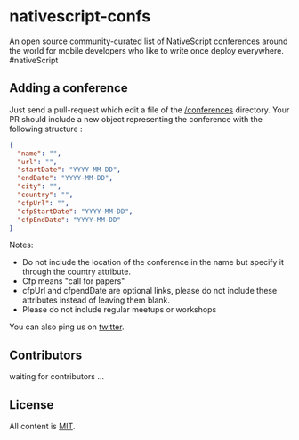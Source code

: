 # nativescript-confs

An open source community-curated list of NativeScript conferences around the world for mobile developers who like to write once deploy everywhere. #nativeScript

Adding a conference
-------------------

Just send a pull-request which edit a file of the [/conferences](https://github.com/mobilehackersio/nativescript-confs/tree/master/conferences) directory. Your PR should include a new object representing the conference with the following structure :

```json
{
  "name": "",
  "url": "",
  "startDate": "YYYY-MM-DD",
  "endDate": "YYYY-MM-DD",
  "city": "",
  "country": "",
  "cfpUrl": "",
  "cfpStartDate": "YYYY-MM-DD",
  "cfpEndDate": "YYYY-MM-DD"
}
```

Notes: 
- Do not include the location of the conference in the name but specify it through the country attribute.
- Cfp means "call for papers"
- cfpUrl and cfpendDate are optional links, please do not include these attributes instead of leaving them blank.
- Please do not include regular meetups or workshops

You can also ping us on [twitter](https://twitter.com/mobilehackersio).


Contributors
-------------------
waiting for contributors ...


License
-------

All content is [MIT](https://github.com/mobilehackersio/nativescript-confs/blob/master/LICENSE).
